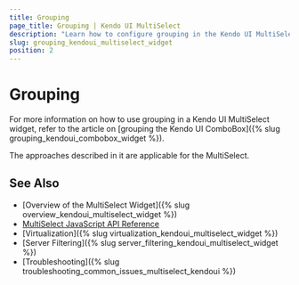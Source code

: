 ```yaml
---
title: Grouping
page_title: Grouping | Kendo UI MultiSelect
description: "Learn how to configure grouping in the Kendo UI MultiSelect, DropDownList, ComboBox, and AutoComplete widgets."
slug: grouping_kendoui_multiselect_widget
position: 2
---
```


# Grouping

For more information on how to use grouping in a Kendo UI MultiSelect widget, refer to the article on [grouping the Kendo UI ComboBox]({% slug grouping_kendoui_combobox_widget %}).

The approaches described in it are applicable for the MultiSelect.

## See Also

* [Overview of the MultiSelect Widget]({% slug overview_kendoui_multiselect_widget %})
* [MultiSelect JavaScript API Reference](/api/javascript/ui/multiselect)
* [Virtualization]({% slug virtualization_kendoui_multiselect_widget %})
* [Server Filtering]({% slug server_filtering_kendoui_multiselect_widget %})
* [Troubleshooting]({% slug troubleshooting_common_issues_multiselect_kendoui %})
